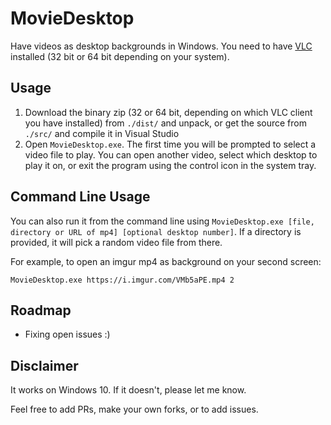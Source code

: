 # MovieDesktop
Have videos as desktop backgrounds in Windows. You need to have [VLC](https://www.videolan.org/vlc/) installed (32 bit or 64 bit depending on your system).

## Usage
1. Download the binary zip (32 or 64 bit, depending on which VLC client you have installed) from `./dist/` and unpack, or get the source from `./src/` and compile it in Visual Studio
2. Open `MovieDesktop.exe`. The first time you will be prompted to select a video file to play. You can open another video, select which desktop to play it on, or exit the program using the control icon in the system tray.

## Command Line Usage
You can also run it from the command line using `MovieDesktop.exe [file, directory or URL of mp4] [optional desktop number]`. If a directory is provided, it will pick a random video file from there.

For example, to open an imgur mp4 as background on your second screen:

    MovieDesktop.exe https://i.imgur.com/VMb5aPE.mp4 2

## Roadmap
* Fixing open issues :)

## Disclaimer
It works on Windows 10. If it doesn't, please let me know.

Feel free to add PRs, make your own forks, or to add issues.  
